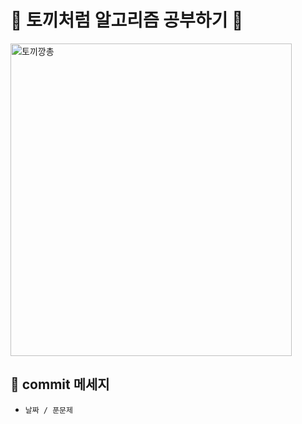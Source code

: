 # 🐰 토끼처럼 알고리즘 공부하기 🐰
<img src="https://upload.cafenono.com/image/post/20220427/073311_LALbnMndcHhu7ATkT0?q=75&s=1440x1&t=outside&f=webp" alt="토끼깡총" width=450px height=500px>

## 🐰 commit 메세지
- `날짜 / 푼문제`
